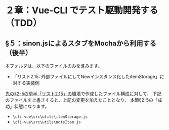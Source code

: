 # ２章：Vue-CLI でテスト駆動開発する（TDD）

## §５：sinon.jsによるスタブをMochaから利用する（後半）

本フォルダは、以下のファイルのみを含みます。

* 「リスト2.15: 外部ファイルにしてNewインスタンス化したitemStorage」に対する実装例

[先の§2-5の前半「リスト2.15」の環境](../section2-5-1red)で作成したファイル構成に対して、
下記のファイルを上書きすると、上記の変更を加えたこととなり、
本節§2-5の「成功」状態になります。

* `\cli-vue\src\utils\itemStorage.js`
* `\cli-vue\src\utils\noteItem.js`


